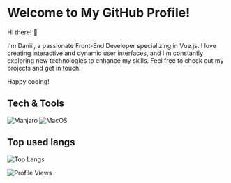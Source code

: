 # Welcome to My GitHub Profile!

Hi there! 👋

I'm Daniil, a passionate Front-End Developer specializing in Vue.js. I love creating interactive and dynamic user interfaces, and I'm constantly exploring new technologies to enhance my skills. Feel free to check out my projects and get in touch!

Happy coding! 

## Tech & Tools ##

![Manjaro](https://img.shields.io/badge/OS-Manjaro-35BF5C?style=for-the-badge&logo=manjaro)
![MacOS](https://img.shields.io/badge/OS-Manjaro-35BF5C?style=for-the-badge&logo=macos)

## Top used langs ##

![Top Langs](https://github-readme-stats.vercel.app/api/top-langs/?username=oLNidfwworld&layout=compact)


![Profile Views](https://komarev.com/ghpvc/?username=oLNidfwworld&color=blueviolet)


<!--
- 🔭 I’m currently working on ...
- 🌱 I’m currently learning ...
- 👯 I’m looking to collaborate on ...
- 🤔 I’m looking for help with ...
- 💬 Ask me about ...
- 📫 How to reach me: ...
- 😄 Pronouns: ...
- ⚡ Fun fact: ...
-->
 
